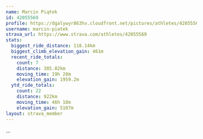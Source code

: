 ```yaml
---
name: Marcin Piątek
id: 42055569
profile: https://dgalywyr863hv.cloudfront.net/pictures/athletes/42055569/12602382/1/large.jpg
username: marcin-piatek
strava_url: https://www.strava.com/athletes/42055569
stats:
  biggest_ride_distance: 118.14km
  biggest_climb_elevation_gain: 461m
  recent_ride_totals:
    count: 7
    distance: 385.02km
    moving_time: 19h 28m
    elevation_gain: 1959.2m
  ytd_ride_totals:
    count: 22
    distance: 922km
    moving_time: 46h 18m
    elevation_gain: 5107m
layout: strava_member
--- 
```

...
